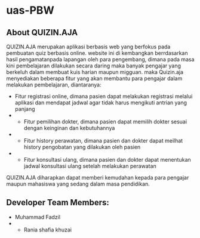 # uas-PBW

## About QUIZIN.AJA  
QUIZIN.AJA merupakan aplikasi berbasis web yang berfokus pada pembuatan quiz berbasis online. website ini di kembangkan berrdasarkan hasil pengamatanpada lapangan oleh para pengembang, dimana pada masa kini pembelajaran dilakukan secara daring maka banyak pengajar yang berkeluh dalam membuat kuis harian maupun migguan. maka Quizin.aja menyediakan beberapa fitur yang akan membantu para pengajar dalam melakukan pembelajaran, diantaranya:  

- Fitur registrasi online, dimana pasien dapat melakukan registrasi melalui aplikasi dan mendapat jadwal agar tidak harus mengikuti antrian yang panjang 
- - Fitur pemilihan dokter, dimana pasien dapat memilih dokter sesuai dengan keinginan dan kebutuhannya 
- - Fitur history perawatan, dimana pasien dan dokter dapat meilhat history pengobatan yang dilakukan oleh pasien 
- - Fitur konsultasi ulang, dimana pasien dan dokter dapat menentukan jadwal konsultasi ulang setelah melakukan perawatan  

QUIZIN.AJA diharapkan dapat memberi kemudahan kepada para pengajar maupun mahasiswa yang sedang dalam masa pendidikan.  

## Developer Team Members:  
- Muhammad Fadzil 
- - Rania shafia khuzai
